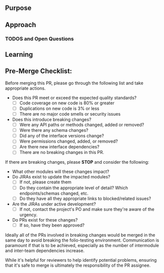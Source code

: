 <!--
   If you have a relevant JIRA issue number, please put it in the issue title.
   Example: FOLS3CL-2 - folio-s3-client implementation

   TL;DR
     - https://www.youtube.com/watch?v=5aHmO_S8FQ4
     - http://www.olitreadwell.com/2016/05/22/how-to-write-great-pull-requests/
     - https://www.atlassian.com/blog/git/written-unwritten-guide-pull-requests
 -->

## Purpose
 <!--
   Why are you making this change? There is nothing more important
   to provide to the reviewer and to future readers than the cause
   that gave rise to this pull request. Be careful to avoid circular
   statements like "the purpose is to update the schema." and
   instead provide an explanation like "there is more data to be provided and stored for Purchase Orders
   which is currently missing in the schema"

   The purpose may seem self-evident to you now, but the standard to
   hold yourself to should be "can a developer parachuting into this
   project reconstruct the necessary context merely by reading this
   section."

   If you have a relevant JIRA issue, add a link directly to the issue URL here.
   Example: https://issues.folio.org/browse/MODQM-3
  -->

## Approach
 <!--
  How does this change fulfill the purpose? It's best to talk
  high-level strategy and avoid code-splaining the commit history.

  The goal is not only to explain what you did, but help other
  developers *work* with your solution in the future.
 -->

### TODOS and Open Questions
 <!-- OPTIONAL
 - [ ] Use GitHub checklists. When solved, check the box and explain the answer.
 -->

## Learning
 <!-- OPTIONAL
   Help out not only your reviewer, but also your fellow developer!
   Sometimes there are key pieces of information that you used to come up
   with your solution. Don't let all that hard work go to waste! A
   pull request is a *perfect opportunity to share the learning that
   you did. Add links to blog posts, patterns, libraries or addons used
   to solve this problem.
 -->

## Pre-Merge Checklist:
 Before merging this PR, please go through the following list and take appropriate actions.

 - Does this PR meet or exceed the expected quality standards?
   - [ ] Code coverage on new code is 80% or greater
   - [ ] Duplications on new code is 3% or less
   - [ ] There are no major code smells or security issues
 - Does this introduce breaking changes?
   - [ ] Were any API paths or methods changed, added or removed?
   - [ ] Were there any schema changes?
   - [ ] Did any of the interface versions change?
   - [ ] Were permissions changed, added, or removed?
   - [ ] Are there new interface dependencies?
   - [ ] There are no breaking changes in this PR.

 If there are breaking changes, please **STOP** and consider the following:

 - What other modules will these changes impact?
 - Do JIRAs exist to update the impacted modules?
   - [ ] If not, please create them
   - [ ] Do they contain the appropriate level of detail?  Which endpoints/schemas changed, etc.
   - [ ] Do they have all they appropriate links to blocked/related issues?
 - Are the JIRAs under active development?
   - [ ] If not, contact the project's PO and make sure they're aware of the urgency.
 - Do PRs exist for these changes?
   - [ ] If so, have they been approved?

 Ideally all of the PRs involved in breaking changes would be merged in the same day to avoid breaking the folio-testing environment.  Communication is paramount if that is to be achieved, especially as the number of intermodule and inter-team dependencies increase.

 While it's helpful for reviewers to help identify potential problems, ensuring that it's safe to merge is ultimately the responsibility of the PR assignee.
